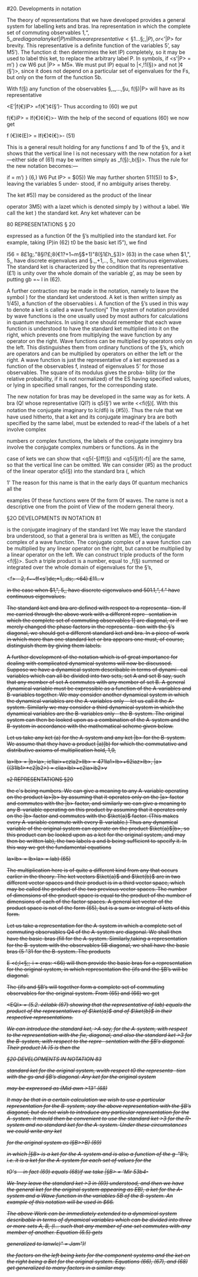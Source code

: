 #20. Developments in notation

The theory of representations that we have developed provides a
general system for labelling kets and bras. Ina representation in which
the complete set of commuting observables $1,“, 5,, are diagonal any
ket |P) mill have a representative <§1...§;,|P), or <$'|P> for brevity.
This representative is a deﬁnite function of the variables 5’, say M5’).
The function d: then determines the ket IP) completely, so it may be
used to label this ket, to replace the arbitrary label P. In symbols,
if <s'|P> = m’) } cw
W6 put |P> = M5».
We must put IP) equal to |<,!1(§)> and not ]¢(§’)>, since it does not
depend on a particular set of eigenvalues for the Fs, but only on the
form of the function 5b.

With f(§) any function of the observables §,_,...,§u, f(§)|P> will
have as its representative

<E’|f(€)lP> =f(€’)¢(§’)-
Thus according to (60) we put

f(€)iP> = lf(€)¢(€)>-
With the help of the second of equations (60) we now get

f (€)I¢(E)> = If(€)¢(€)>- (51)

This is a general result holding for any functions f and 1b of the §’s,
and it shows that the vertical line l is not necessary with the new
notation for a ket—either side of (61) may be written simply as
_f(§):,b(§)>. Thus the rule for the new notation becomes:—

if <e1P> = m’) } (6,)
W6 Put IP> = $05))
We may further shorten 511(5)) to $>, leaving the variables 5 under-
stood, if no ambiguity arises thereby.

The ket #5)) may be considered as the product of the linear

operator 3M5) with a lazet which is denoted simply by ) without a
label. We call the ket ) the standard ket. Any ket whatever can be

80 REPRESENTATIONS § 20

expressed as a function 0f the §’s multiplied into the standard ket.
For example, taking (P)in (62) t0 be the basic ket I5”), we ﬁnd

I56 = 8£1g;."8§l?£;8(€1?+1~m§$+1)"8(§1£h_§3)> (63)
in the case when $1,", 5,, have discrete eigenvalues and §.,,+1,.., 5,, have
continuous eigenvalues. The standard ket is characterized by the
condition that its representative (£1) is unity over the whole domain
of the variable g’, as may be seen by putting gb =~ l in (62).

A further contraction may be made in the notation, namely to
leave the symbol ) for the standard ket understood. A ket is then
written simply as 1/45), a function of the observables i. A function
of the §’s used in this way to denote a ket is called a wave functionj"
The system of notation provided by wave functions is the one usually
used by most authors for calculations in quantum mechanics. In
using it one should remember that each wave function is understood
to have the standard ket multiplied into it on the right, which
prevents one from multiplying the wave function by any operator
on the right. Wave functions can be multiplied by operators only on
the left. This distinguishes them from ordinary functions of the §’s,
which are operators and can be multiplied by operators on either the
left or the right. A wave function is just the representative of a ket
expressed as a function of the observables f, instead of eigenvalues 5'
for those observables. The square of its modulus gives the proba-
bility (or the relative probability, if it is not normalized) of the ES
having specified values, or lying in specified small ranges, for the
corresponding state.

The new notation for bras may be developed in the same way as
for kets. A bra (Q! whose representative (Ql?) is q5(§’) we write
<<ﬁ(§)[. With this notation the conjugate imaginary to Ic/dﬁ) is
{#5)}. Thus the rule that we have used hitherto, that a ket and
its conjugate imaginary bra are both specified by the same label,
must be extended to read-if the labels of a het involve complex

numbers or complex functions, the labels of the conjugate inmgimry
bra involve the conjugate complex numbers or functions. As in the

case of kets we can show that <q5(-§)ff(§) and <q5(§)f(-f)| are the same,
so that the vertical line can be omitted. We can consider (#5) as
the product of the linear operator q5(§) into the standard bra (, which

1' The reason for this name is that in the early days 0f quantum mechanics all the

examples 0f these functions were 0f the form 0f waves. The name is not a descriptive
one from the point of View of the modern general theory.

§2O DEVELOPMENTS IN NOTATION 81

is the conjugate imaginary of the standard lret  We may leave
the standard bra understood, so that a general bra is written as ME),
the conjugate complex of a wave function. The conjugate complex
of a wave function can be multiplied by any linear operator on the
right, but cannot be multiplied by a linear operator on the left. We
can construct triple products of the form <f(§)>. Such a triple product
is a number, equal to _f(§) summed or integrated over the whole
domain of eigenvalues for the §’s,

<f<s>> - 2, f~~ff<s')de;+1_.ds;. <64)
£11.. v

in the case when $1,", 5,, have discrete eigenvalues and 501.1,“, f.“ have
continuous eigenvalues.

The standard ket and bra are defined with respect to a representa-
tion. If me carried through the above work with a different repre-
sentation in which the complete set of commuting observables 1] are
diagonal, or if we merely changed the phase factors in the representa-
tion with the §’s diagonal, we should get a different standard ket and
bra. In a piece of work in which more than one standard ket or bra
appears one must, of course, distinguish them by giving them labels.

A further development of the notation which is of great importance
for dealing with complicated dynamical systems will now be discussed.
Suppose we have a dynamical system describable in terms of dynami-
cal variables which can all be divided into two sets, set A and set B
say, such that any member of set A commutes with any member of
set B. A general dynamical variable must be expressible as a function
of the A-variables and B-variables together. We may consider
another dynamical system in which the dynamical variables are the
A-variables only —let us call it the A-system. Similarly we may
consider a third dynamical system in which the dynamical variables
are the B-variables only—the B-system. The original system can
then be looked upon as a combination of the A-system and the
B-system in accordance with the mathematical scheme given below.

Let us take any ket (a) for the A-system and any ket |b> for the
B-system. We assume that they have a product |a)[b) for which
the commutative and distributive axioms of multiplication hold, 1,9,

la>lb> = |b>la>,
ic1lai>+czla2>llb> = 471la1>lb>+62iaz>lb>,
|a>{(31lb1>+c2|b2>} = clia>ibl>+c2ia>ib2>v

s2 REPRESENTATIONS §20

the c's being numbers. We can give a meaning to any A-variable
operating on the product la>|b> by assuming that it operates only
on the |a> factor and commutes with the |b> factor, and similarly
we can give a meaning to any B-variable operating on this product
by assuming that it operates only on the |b> factor and commutes
with the $\ket{a}$ factor. (This makes every A-variable commute with
every B-variable.) Thus any dynamical variable of the original
system can operate on the product $\ket{a}$|b>, so this product can be
looked upon as a ket for the original system, and may then be
written lab), the two labels a and b being sufficient to specify it.
In this way we get the fundamental equations

la>lb> = lb>la> = lab) (65)

The multiplication here is of quite a different kind from any that
occurs earlier in the theory. The ket vectors $\ket{a}$ and $\ket{b}$ are in two
different vector spaces and their product is in a third vector space,
which may be called the product of the two previous vector spaces.
The number of dimensions of the product space is equal to the
product of the number of dimensions of each of the factor spaces.
A general ket vector of the product space is not of the form (65), but
is a sum or integral of kets of this form.

Let us take a representation for the A-system in which a complete
set of commuting observables Q4 of the A-system are diagonal. We
shall then have the basic-bras (ﬁll for the A-system. Similarly,taking
a representation for the B-system with the observables 5B diagonal,
we shall have the basic bras (5 "31 for the B-system. The products

E <é;l<§;;-i = eras: <66)
will then provide the basic bras for a representation for the original
system, in which representation the {ifs and the §B’s will be diagonal.

The {ifs and §B’s will together form a complete set of commuting
observables for the original system. From (65) and (66) we get

<EQI<I><FBII>> = (5.2. éélabk (67)
showing that the representative of lab) equals the product of the
representatives of $\ket{a}$ and of $\ket{b}$ in their respective representations.

We can introduce the standard ket, >A say, for the A-system,
with respect to the representation with the fie, diagonal, and also
the standard ket >3 for the B-system, with respect to the repre-
sentation with the §B’s diagonal. Their product )A )5 is then the

§20 DEVELOPMENTS IN NOTATION 83

standard ket for the original system, wvith respect t0 the representa-
tion with the gs and §B’s diagonal. Any ket for the original system

may be expressed as (Mid awn >13“ (68)

It may be that in a certain calculation we wish to use a particular
representation for the B-system, say the above representation with
the §B’s diagonal, but do not wish to introduce any particular
representation for the A-system. It mould then be convenient to
use the standard ket >3 for the R-system and no standard ket for
the A-system. Under these circumstances we could write any ket

for the original system as I§B>>B) (69)

in which |§B> is a ket for the A-system and is also a function of the
g-"B’s, i.e. it is a ket for the A-system for each set of values for the

tO's —in fact (69) equals (68)if we take
|§B> = ‘Mir 53b4-

We 1ney leave the standard ket >3 in (69) understood, and then we
have the general ket for the original system appearing as EB), a ket
for the A-system and a Wave function in the variables 5B of the
B-system. An example of this notation will be used in $66.

The above Work can be immediately extended to a dynamical
system describable in terms of dynamical variables which can be
divided into three or more sets A, B, (l... such that any member of
one set commutes with any member of another. Equation (6.5) gets

generalized to lanwlc)" = Jam")!

the factors on the left being kets for the component systems and
the ket on the right being a Bet for the original system. Equations
(66), (67), and (68) get generalized to many factors in a similar may.

